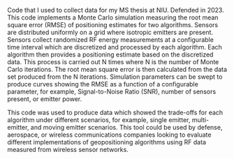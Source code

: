 Code that I used to collect data for my MS thesis at NIU. Defended in 2023.
This code implements a Monte Carlo simulation measuring the root mean square error (RMSE) of positioning estimates for two algorithms. Sensors are distributed uniformly on a grid where isotropic emitters are present. Sensors collect randomized RF energy measurements at a configurable time interval which are discretized and processed by each algorithm. Each algorithm then provides a positioning estimate based on the discretized data. This process is carried out N times where N is the number of Monte Carlo iterations. The root mean square error is then calculated from the data set produced from the N iterations. Simulation parameters can be swept to produce curves showing the RMSE as a function of a configurable parameter, for example, Signal-to-Noise Ratio (SNR), number of sensors present, or emitter power.

This code was used to produce data which showed the trade-offs for each algorithm under different scenarios, for example, single emitter, multi-emitter, and moving emitter scenarios. This tool could be used by defense, aerospace, or wireless communications companies looking to evaluate different implementations of geopositioning algorithms using RF data measured from wireless sensor networks.
